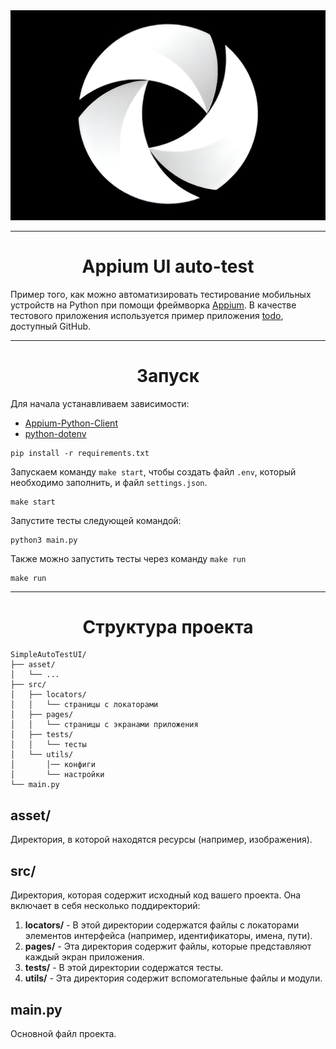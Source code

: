 <div align="center">
    <img src="asset/logo_appium.png" alt="APPIUM">
</div>

---

<h1 align="center"> Appium UI auto-test </h1>

Пример того, как можно автоматизировать тестирование мобильных устройств на Python при помощи фреймворка 
[Appium](https://github.com/appium/appium).
В качестве тестового приложения используется пример приложения 
[todo](https://github.com/android/architecture-samples), доступный GitHub.

---

<h1 align="center">Запуск</h1>

Для начала устанавливаем зависимости: 
* [Appium-Python-Client](https://pypi.org/project/Appium-Python-Client/)
* [python-dotenv](https://pypi.org/project/python-dotenv/)

```
pip install -r requirements.txt
```

Запускаем команду `make start`, чтобы создать файл `.env`, который необходимо заполнить, и файл `settings.json`.

```
make start
```

Запустите тесты следующей командой:
```
python3 main.py
```
Также можно запустить тесты через команду `make run`
```
make run
```


---

<h1 align="center">Структура проекта </h1>

```
SimpleAutoTestUI/
├── asset/
│   └── ...
├── src/
│   ├── locators/
│   │   └── страницы с локаторами 
│   ├── pages/
│   │   └── страницы с экранами приложения 
│   ├── tests/
│   │   └── тесты 
│   └── utils/
│       │── конфиги
│       └── настройки
└── main.py
```

## asset/
Директория, в которой находятся ресурсы (например, изображения).

## src/
Директория, которая содержит исходный код вашего проекта. Она включает в себя несколько поддиректорий:
1. **locators/** - В этой директории содержатся файлы с локаторами элементов интерфейса (например, идентификаторы, имена, пути).
2. **pages/** - Эта директория содержит файлы, которые представляют каждый экран приложения.
3. **tests/** - В этой директории содержатся тесты.
4. **utils/** - Эта директория содержит вспомогательные файлы и модули.

## main.py
Основной файл проекта.
